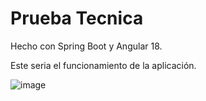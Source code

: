 
# Prueba Tecnica

Hecho con Spring Boot y Angular 18.

Este seria el funcionamiento de la aplicación.



![image](https://github.com/user-attachments/assets/49753ffa-d5bf-4daa-82d7-442424a98232)

